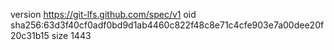 version https://git-lfs.github.com/spec/v1
oid sha256:63d3f40cf0adf0bd9d1ab4460c822f48c8e71c4cfe903e7a00dee20f20c31b15
size 1443
